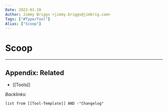 ```yaml
---
Date: 2022-01-28
Author: Jimmy Briggs <jimmy.briggs@jimbrig.com>
Tags: ["#Type/Tool"]
Alias: ["Scoop"]
---
```


# Scoop

***

## Appendix: Related

- [[Tools]]

*Backlinks:*

```dataview
list from [[Tool-Template]] AND -"Changelog"
```